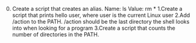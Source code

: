 0. Create a script that creates an alias. Name: ls Value: rm *
1.Create a script that prints hello user, where user is the current Linux user
2.Add /action to the PATH. /action should be the last directory the shell looks into when looking for a program
3.Create a script that counts the number of directories in the PATH.
